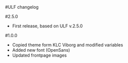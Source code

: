 #ULF changelog

#2.5.0
* First release, based on ULF v.2.5.0

#1.0.0
* Copied theme form KLC Viborg and modified variables
* Added new font (OpenSans)
* Updated frontpage images